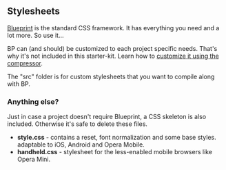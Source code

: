 ## Stylesheets

[Blueprint][bp] is the standard CSS framework. It has everything you need and a lot more. So use it...

BP can (and should) be customized to each project specific needs. That's why it's not included in this starter-kit. Learn how to [customize it using the compressor][bp-compressor].

The "src" folder is for custom stylesheets that you want to compile along with BP.

[bp]: http://blueprintcss.org/
[bp-compressor]: http://jdclayton.com/blueprints_compress_a_walkthrough.html

### Anything else?

Just in case a project doesn't require Blueprint, a CSS skeleton is also included. Otherwise it's safe to delete these files.

* __style.css__ - contains a reset, font normalization and some base styles. adaptable to iOS, Android and Opera Mobile.
* __handheld.css__ - stylesheet for the less-enabled mobile browsers like Opera Mini.
